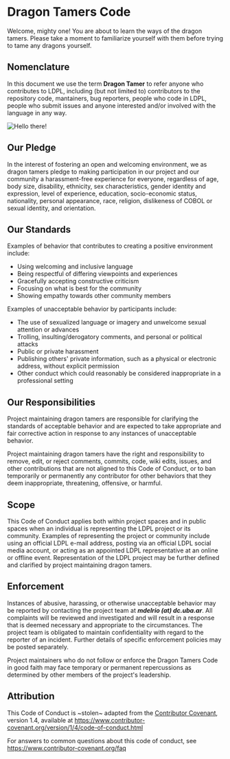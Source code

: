 # Dragon Tamers Code

Welcome, mighty one! You are about to learn the ways of the dragon tamers. Please take a moment to familiarize yourself with them before trying to tame any dragons yourself.

## Nomenclature

In this document we use the term **Dragon Tamer** to refer anyone who contributes
to LDPL, including (but not limited to) contributors to the repository code,
mantainers, bug reporters, people who code in LDPL, people who submit issues
and anyone interested and/or involved with the language in any way.

![Hello there!](https://www.ldpl-lang.org/images/Visitor.png)

## Our Pledge

In the interest of fostering an open and welcoming environment, we as
dragon tamers pledge to making participation in our project and
our community a harassment-free experience for everyone, regardless of age, body
size, disability, ethnicity, sex characteristics, gender identity and expression,
level of experience, education, socio-economic status, nationality, personal
appearance, race, religion, dislikeness of COBOL or sexual identity, and orientation.

## Our Standards

Examples of behavior that contributes to creating a positive environment
include:

* Using welcoming and inclusive language
* Being respectful of differing viewpoints and experiences
* Gracefully accepting constructive criticism
* Focusing on what is best for the community
* Showing empathy towards other community members

Examples of unacceptable behavior by participants include:

* The use of sexualized language or imagery and unwelcome sexual attention or
 advances
* Trolling, insulting/derogatory comments, and personal or political attacks
* Public or private harassment
* Publishing others' private information, such as a physical or electronic
 address, without explicit permission
* Other conduct which could reasonably be considered inappropriate in a
 professional setting

## Our Responsibilities

Project maintaining dragon tamers are responsible for clarifying the standards of acceptable
behavior and are expected to take appropriate and fair corrective action in
response to any instances of unacceptable behavior.

Project maintaining dragon tamers have the right and responsibility to remove, edit, or
reject comments, commits, code, wiki edits, issues, and other contributions
that are not aligned to this Code of Conduct, or to ban temporarily or
permanently any contributor for other behaviors that they deem inappropriate,
threatening, offensive, or harmful.

## Scope

This Code of Conduct applies both within project spaces and in public spaces
when an individual is representing the LDPL project or its community. Examples of
representing the project or community include using an official LDPL e-mail
address, posting via an official LDPL social media account, or acting as an appointed LDPL
representative at an online or offline event. Representation of the LDPL project may be
further defined and clarified by project maintaining dragon tamers.

## Enforcement

Instances of abusive, harassing, or otherwise unacceptable behavior may be
reported by contacting the project team at ***mdelrio (at) dc.uba.ar***. All
complaints will be reviewed and investigated and will result in a response that
is deemed necessary and appropriate to the circumstances. The project team is
obligated to maintain confidentiality with regard to the reporter of an incident.
Further details of specific enforcement policies may be posted separately.

Project maintainers who do not follow or enforce the Dragon Tamers Code in good
faith may face temporary or permanent repercussions as determined by other
members of the project's leadership.

## Attribution

This Code of Conduct is ~stolen~ adapted from the [Contributor Covenant][homepage], version 1.4,
available at https://www.contributor-covenant.org/version/1/4/code-of-conduct.html

[homepage]: https://www.contributor-covenant.org

For answers to common questions about this code of conduct, see
https://www.contributor-covenant.org/faq
